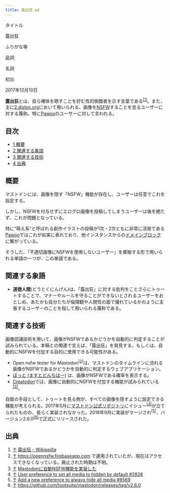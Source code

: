 ```yaml
---
title: 露出狂.md
---
```

<div>

タイトル

</div>

露出狂

ふりがな等

品詞

名詞

初出

2017年12月10日

  
**露出狂**とは、自ら裸体を晒すことを好む性的倒錯者を示す言葉である<sup>[\[1\]](#cite_note-1)</sup>。また、主に[2.distsn.org](/2.distsn.org "2.distsn.org")において用いられる、画像を[NSFW](/NSFW "NSFW")することを怠るユーザーに対する蔑称。特に[Pawoo](/Pawoo "Pawoo")のユーザーに対して言われる。

<div>

<div lang="ja" dir="ltr">

## 目次

</div>

-   [1 概要](#.E6.A6.82.E8.A6.81)
-   [2 関連する象語](#.E9.96.A2.E9.80.A3.E3.81.99.E3.82.8B.E8.B1.A1.E8.AA.9E)
-   [3 関連する技術](#.E9.96.A2.E9.80.A3.E3.81.99.E3.82.8B.E6.8A.80.E8.A1.93)
-   [4 出典](#.E5.87.BA.E5.85.B8)

</div>

## 概要

マストドンには、画像を隠す「NSFW」機能が存在し、ユーザーは任意でこれを設定する。

しかし、NSFWを付与せずにエログロ画像を投稿してしまうユーザーは後を絶たず、これが問題となっている。

特に“萌え系”と呼ばれる創作イラストの投稿が1次・2次ともに非常に活発である[Pawoo](/Pawoo "Pawoo")ではこれが如実に表れており、他インスタンスからの[ドメインブロック](/%E3%83%89%E3%83%A1%E3%82%A4%E3%83%B3%E3%83%96%E3%83%AD%E3%83%83%E3%82%AF "ドメインブロック")に繋がっている。

そうした、「不適切画像にNSFWを使用しないユーザー」を揶揄する形で用いられる単語の一つが、この単語である。

## 関連する象語

-   **道徳人間**(どうとくにんげん)は、「露出狂」に対する批判をことさらにトゥートすることで、マナーやルールを守ることができないとされるユーザーをおとしめ、あたかも自分たちが倫理観や人間性の面で優れているかのように主張するユーザーのことを指して用いられる蔑称である。

## 関連する技術

画像認識技術を用いて、画像がNSFWであるかどうかを自動的に判定することが試みられている。本稿との関連で言えば、「露出狂」を発見する、もしくは、自動的にNSFWを付加する目的に使用できる可能性がある。

-   Open nsfw tester for Mastodon<sup>[\[2\]](#cite_note-2)</sup>は、マストドンのタイムラインに流れる画像がNSFWであるかどうかを自動的に判定するウェブアプリケーション。
-   [ぼっと (ますとどんちほー)](/%E3%81%BC%E3%81%A3%E3%81%A8_(%E3%81%BE%E3%81%99%E3%81%A8%E3%81%A9%E3%82%93%E3%81%A1%E3%81%BB%E3%83%BC) "ぼっと (ますとどんちほー)") は、画像がNSFWである確率を表示する。
-   [Creatodon](/Creatodon "Creatodon")では、画像に自動的にNSFWを付加する機能が試みられている<sup>[\[3\]](#cite_note-3)</sup>。

自衛の手段として、トゥートを見る側が、すべての画像を隠すように設定できる機能が考えられる。2017年5月に[マストドン公式リポジトリ](/%E3%83%9E%E3%82%B9%E3%83%88%E3%83%89%E3%83%B3%E5%85%AC%E5%BC%8F%E3%83%AC%E3%83%9D%E3%82%B8%E3%83%88%E3%83%AA "マストドン公式レポジトリ")にイシュー<sup>[\[4\]](#cite_note-4)</sup>が立てられたものの、長らく実装されなかった。2018年9月に実装がマージされ<sup>[\[5\]](#cite_note-5)</sup>、バージョン2.6.0<sup>[\[6\]](#cite_note-6)</sup>で正式にリリースされた。

## 出典

<div>

1.  [↑](#cite_ref-1) [露出狂 - Wikipedia](https://ja.wikipedia.org/wiki/%E9%9C%B2%E5%87%BA%E7%8B%82 "w:露出狂")
2.  [↑](#cite_ref-2) https://opennsfw.firebaseapp.com で運用されていたが、現在はアクセスできなくなっている。廃止された時期は不明。
3.  [↑](#cite_ref-3) <a href="http://gamelinks007.hatenablog.com/entry/2018/10/22/000559" rel="nofollow">Mastodonに自動NSFW機能を実装した</a>
4.  [↑](#cite_ref-4) <a href="https://github.com/tootsuite/mastodon/issues/2828" rel="nofollow">User preference to set all media to hidden by default #2828</a>
5.  [↑](#cite_ref-5) <a href="https://github.com/tootsuite/mastodon/pull/8569" rel="nofollow">Add a new preference to always hide all media #8569</a>
6.  [↑](#cite_ref-6) <a href="https://github.com/tootsuite/mastodon/releases/tag/v2.6.0" rel="nofollow">https://github.com/tootsuite/mastodon/releases/tag/v2.6.0</a>

</div>
